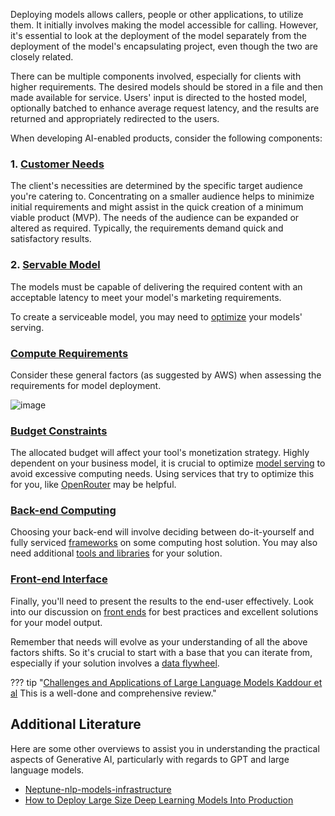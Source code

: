 Deploying models allows callers, people or other applications, to utilize them. It initially involves making the model accessible for calling. However, it's essential to look at the deployment of the model separately from the deployment of the model's encapsulating project, even though the two are closely related.

There can be multiple components involved, especially for clients with higher requirements. The desired models should be stored in a file and then made available for service. Users' input is directed to the hosted model, optionally batched to enhance average request latency, and the results are returned and appropriately redirected to the users.

When developing AI-enabled products, consider the following components:

### 1. [Customer Needs](#caller-needs)

The client's necessities are determined by the specific target audience you're catering to. Concentrating on a smaller audience helps to minimize initial requirements and might assist in the quick creation of a minimum viable product (MVP). The needs of the audience can be expanded or altered as required. Typically, the requirements demand quick and satisfactory results.

### 2. [Servable Model](#servable-model)

The models must be capable of delivering the required content with an acceptable latency to meet your model's marketing requirements.

To create a serviceable model, you may need to [optimize](../../Understanding/architectures/optimization.md) your models' serving.

### [Compute Requirements](#compute-needs)

Consider these general factors (as suggested by AWS) when assessing the requirements for model deployment.

![image](https://github.com/ianderrington/genai/assets/76016868/9b379996-e311-4b9b-a35e-9020702fa050.png)

### [Budget Constraints](#budget-available)

The allocated budget will affect your tool's monetization strategy. Highly dependent on your business model, it is crucial to optimize [model serving](../../Understanding/architectures/optimization.md) to avoid excessive computing needs. Using services that try to optimize this for you, like [OpenRouter](https://openrouter.ai/) may be helpful.

### [Back-end Computing](#compute-back-end)

Choosing your back-end will involve deciding between do-it-yourself and fully serviced [frameworks](./frameworks.md) on some computing host solution. You may also need additional [tools and libraries](libraries_and_tools.md) for your solution.

### [Front-end Interface](./front_end.md)

Finally, you'll need to present the results to the end-user effectively. Look into our discussion on [front ends](./front_end.md) for best practices and excellent solutions for your model output.

Remember that needs will evolve as your understanding of all the above factors shifts. So it's crucial to start with a base that you can iterate from, especially if your solution involves a [data flywheel](https://brightdata.com/blog/brightdata-in-practice/using-data-flywheel-to-scale-your-business).




??? tip "[Challenges and Applications of Large Language Models Kaddour et al](https://arxiv.org/abs/2307.10169) This is a well-done and comprehensive review."

## Additional Literature

Here are some other overviews to assist you in understanding the practical aspects of Generative AI, particularly with regards to GPT and large language models.

- [Neptune-nlp-models-infrastructure](https://neptune.ai/blog/nlp-models-infrastructure-cost-optimization#:~:text=Use%20a%20lightweight%20deployment%20framework,serve%20predictions%20over%20a%20network.)
- [How to Deploy Large Size Deep Learning Models Into Production](https://towardsdatascience.com/how-to-deploy-large-size-deep-learning-models-into-production-66b851d17f33)
